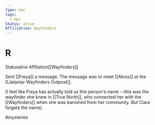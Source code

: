 ```yaml
---
type: npc
tags:
  - npc
Status: alive
Affiliation: Wayfinders
---
```


# R 
<span class="dataview inline-field"><span class="inline-field-key">Status</span><span class="inline-field-value">alive</span></span>
<span class="dataview inline-field"><span class="inline-field-key">Affiliation</span><span class="inline-field-value">[[Wayfinders]]</span></span>

Sent [[Freya]] a message. The message was to meet [[Akros]] at the [[Jalantar Wayfinders Outpost]]. 

(I feel like Freya has actually told us this person's name --this was the wayfinder she knew in [[True North]], who connected her with the [[Wayfinders]] when she was banished from her community. But Clara forgets the name).

#mysteries 